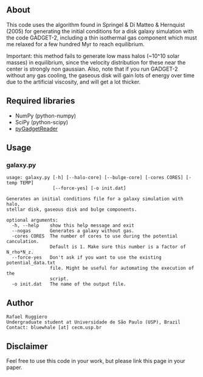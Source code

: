 ## About

This code uses the algorithm found in Springel & Di Matteo & Hernquist
(2005) for generating the initial conditions for a disk galaxy simulation
with the code GADGET-2, including a thin isothermal gas component which
must me relaxed for a few hundred Myr to reach equilibrium.

Important: this method fails to generate low mass halos (~10^10 solar
masses) in equilibrium, since the velocity distribution for these near
the center is strongly non gaussian. Also, note that if you run GADGET-2
without any gas cooling, the gaseous disk will gain lots of energy over
time due to the artificial viscosity, and will get a lot thicker.


## Required libraries
 
* NumPy (python-numpy)
* SciPy (python-scipy)
* [pyGadgetReader](https://bitbucket.org/rthompson/pygadgetreader)


## Usage

### galaxy.py

    usage: galaxy.py [-h] [--halo-core] [--bulge-core] [-cores CORES] [-temp TEMP]
                     [--force-yes] [-o init.dat]

    Generates an initial conditions file for a galaxy simulation with halo,
    stellar disk, gaseous disk and bulge components.

    optional arguments:
      -h, --help    show this help message and exit
      --nogas       Generates a galaxy without gas.
      -cores CORES  The number of cores to use during the potential canculation.
                    Default is 1. Make sure this number is a factor of N_rho*N_z.
      --force-yes   Don't ask if you want to use the existing potential_data.txt
                    file. Might be useful for automating the execution of the
                    script.
      -o init.dat   The name of the output file.


## Author

    Rafael Ruggiero
    Undergraduate student at Universidade de São Paulo (USP), Brazil
    Contact: bluewhale [at] cecm.usp.br


## Disclaimer

Feel free to use this code in your work, but please link this page
in your paper.
